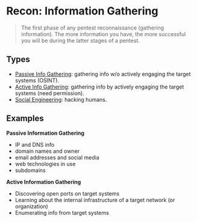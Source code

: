 # Recon: Information Gathering

> The first phase of any pentest reconnaissance (gathering information). The more information you have, the more successful you will be during the latter stages of a pentest.

## Types

- [Passive Info Gathering](recon1_passive.md): gathering info w/o actively engaging the target systems (OSINT).
- [Active Info Gathering](recon2_active.md): gathering info by actively engaging the target systems (need permission).
- [Social Engineering](recon3_social_engineering.md): hacking humans.

## Examples

**Passive Information Gathering**
- IP and DNS info
- domain names and owner
- email addresses and social media
- web technologies in use
- subdomains

**Active Information Gathering**
- Discovering open ports on target systems
- Learning about the internal infrastructure of a target network (or organization)
- Enumerating info from target systems
